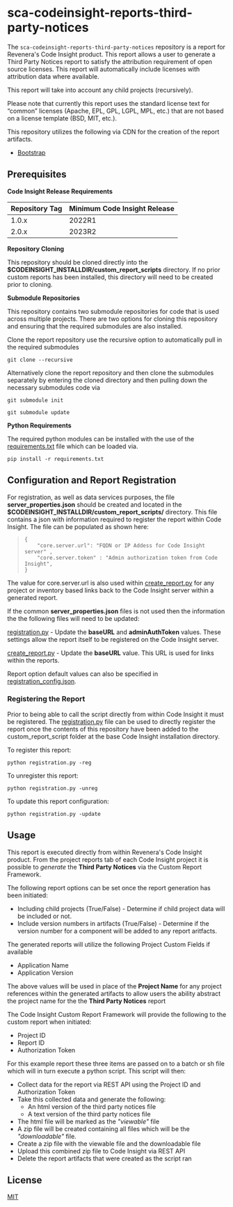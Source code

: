 # sca-codeinsight-reports-third-party-notices

The `sca-codeinsight-reports-third-party-notices` repository is a report for Revenera's Code Insight product. This report allows a user to generate a Third Party Notices report to satisfy the attribution requirement of open source licenses. This report will automatically include licenses with attribution data where available.

This report will take into account any child projects (recursively).

Please note that currently this report uses the standard license text for “common” licenses (Apache, EPL, GPL, LGPL, MPL, etc.) that are not based on a license template (BSD, MIT, etc.).


This repository utilizes the following via CDN for the creation of the report artifacts.

-  [Bootstrap](https://getbootstrap.com/)

## Prerequisites

**Code Insight Release Requirements**

|Repository Tag | Minimum Code Insight Release |
|--|--|
|1.0.x |2022R1 |
|2.0.x |2023R2 |

**Repository Cloning**

This repository should be cloned directly into the **$CODEINSIGHT_INSTALLDIR/custom_report_scripts** directory. If no prior custom reports has been installed, this directory will need to be created prior to cloning.

**Submodule Repositories**

This repository contains two submodule repositories for code that is used across multiple projects.  There are two options for cloning this repository and ensuring that the required submodules are also installed.

Clone the report repository use the recursive option to automatically pull in the required submodules

	git clone --recursive

 Alternatively clone the report repository and then clone the submodules separately by entering the cloned directory and then pulling down the necessary submodules code via   

	git submodule init

	git submodule update

**Python Requirements**

The required python modules can be installed with the use of the [requirements.txt](requirements.txt) file which can be loaded via.

	pip install -r requirements.txt


## Configuration and Report Registration
 
For registration, as well as data services purposes, the file **server_properties.json** should be created and located in the **$CODEINSIGHT_INSTALLDIR/custom_report_scripts/** directory.  This file contains a json with information required to register the report within Code Insight.   The file can be populated as shown here:

>     {
>         "core.server.url": "FQDN or IP Addess for Code Insight server" ,
>         "core.server.token" : "Admin authorization token from Code Insight",
>     }

The value for core.server.url is also used within [create_report.py](create_report.py) for any project or inventory based links back to the Code Insight server within a generated report.

If the common **server_properties.json** files is not used then the information the the following files will need to be updated:

[registration.py](registration.py)  -  Update the **baseURL** and **adminAuthToken** values. These settings allow the report itself to be registered on the Code Insight server.

[create_report.py](create_report.py)  -  Update the **baseURL** value. This URL is used for links within the reports.

Report option default values can also be specified in [registration_config.json](registration_config.json).


### Registering the Report

Prior to being able to call the script directly from within Code Insight it must be registered. The [registration.py](registration.py) file can be used to directly register the report once the contents of this repository have been added to the custom_report_script folder at the base Code Insight installation directory.

To register this report:

	python registration.py -reg

To unregister this report:
	
	python registration.py -unreg

To update this report configuration:
	
	python registration.py -update

## Usage

This report is executed directly from within Revenera's Code Insight product. From the project reports tab of each Code Insight project it is possible to *generate* the **Third Party Notices** via the Custom Report Framework.

The following report options can be set once the report generation has been initiated:

- Including child projects (True/False) - Determine if child project data will be included or not.
- Include version numbers in artifacts (True/False) - Determine if the version number for a component will be added to any report aritfacts.

The generated reports will utilize the following Project Custom Fields if available
- Application Name
- Application Version

The above values will be used in place of the **Project Name** for any project references within the generated artifacts to allow users the ability abstract the project name for the the **Third Party Notices** report


The Code Insight Custom Report Framework will provide the following to the custom report when initiated:

- Project ID
- Report ID
- Authorization Token

For this example report these three items are passed on to a batch or sh file which will in turn execute a python script. This script will then:

- Collect data for the report via REST API using the Project ID and Authorization Token
- Take this collected data and generate the following:
  - An html version of the third party notices file
  - A text version of the third party notices file
- The html file will be marked as the *"viewable"* file
- A zip file will be created containing all files which will be the *"downloadable"* file.
- Create a zip file with the viewable file and the downloadable file
- Upload this combined zip file to Code Insight via REST API
- Delete the report artifacts that were created as the script ran

## License

[MIT](LICENSE)